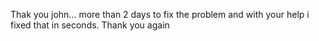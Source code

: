 Thak you john... more than 2 days to fix the problem and with your help i fixed that in seconds. Thank you again